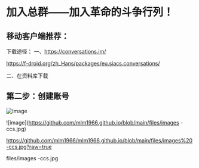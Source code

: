 # 加入总群——加入革命的斗争行列！
## 移动客户端推荐：
下载途径：
一、https://conversations.im/

https://f-droid.org/zh_Hans/packages/eu.siacs.conversations/

二、在资料库下载
## 第二步：创建账号
![image](https://github.com/mlm1966/mlm1966.github.io/files/images-ccs.jpg)

![image](https://github.com/mlm1966.github.io/blob/main/files/images -ccs.jpg)

https://github.com/mlm1966/mlm1966.github.io/blob/main/files/images%20-ccs.jpg?raw=true

files/images -ccs.jpg


